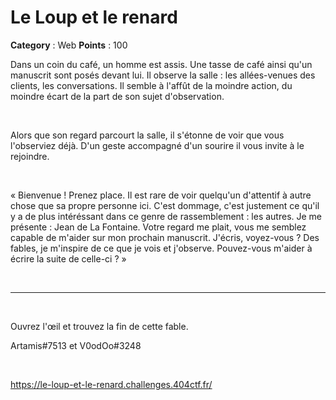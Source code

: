 # Le Loup et le renard

**Category** : Web
**Points** : 100

Dans un coin du café, un homme est assis. Une tasse de café ainsi qu'un manuscrit sont posés devant lui. Il observe la salle : les allées-venues des clients, les conversations. Il semble à l'affût de la moindre action, du moindre écart de la part de son sujet d'observation. 

<p class="space">&nbsp;</p>

Alors que son regard parcourt la salle, il s'étonne de voir que vous l'observiez déjà. D'un geste accompagné d'un sourire il vous invite à le rejoindre.

<p class="space">&nbsp;</p>

« Bienvenue ! Prenez place. Il est rare de voir quelqu'un d'attentif à autre chose que sa propre personne ici. C'est dommage, c'est justement ce qu'il y  a de plus intéréssant dans ce genre de rassemblement : les  autres. Je me présente : Jean de La Fontaine. Votre regard me plait, vous me semblez capable de m'aider sur mon prochain manuscrit. J'écris, voyez-vous ? Des fables, je m'inspire de ce que je vois et j'observe. Pouvez-vous m'aider à écrire la suite de celle-ci ? »


<p class="space">&nbsp;</p>

***

<p class="space">&nbsp;</p>

Ouvrez l'œil et trouvez la fin de cette fable.

<div class="author">Artamis#7513 et V0odOo#3248</div>

<p class="space">&nbsp;</p>


https://le-loup-et-le-renard.challenges.404ctf.fr/



